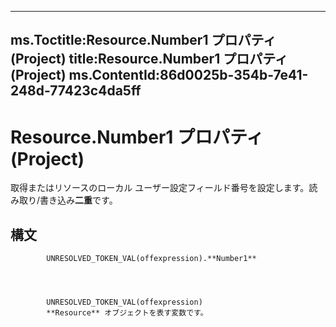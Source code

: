 

---
ms.Toctitle:Resource.Number1 プロパティ (Project)
title:Resource.Number1 プロパティ (Project)
ms.ContentId:86d0025b-354b-7e41-248d-77423c4da5ff
---
# Resource.Number1 プロパティ (Project)




取得またはリソースのローカル ユーザー設定フィールド番号を設定します。読み取り/書き込み**二重**です。

## 構文

            UNRESOLVED_TOKEN_VAL(offexpression).**Number1**




            UNRESOLVED_TOKEN_VAL(offexpression)
            **Resource** オブジェクトを表す変数です。




